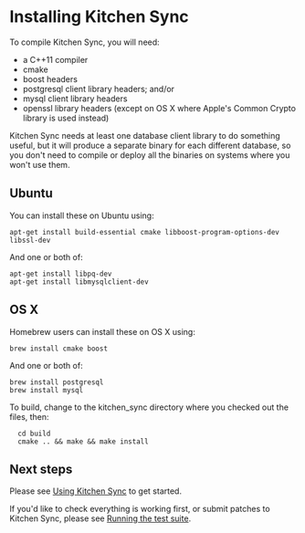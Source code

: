 Installing Kitchen Sync
=======================

To compile Kitchen Sync, you will need:
* a C++11 compiler
* cmake
* boost headers
* postgresql client library headers; and/or
* mysql client library headers
* openssl library headers (except on OS X where Apple's Common Crypto library is used instead)

Kitchen Sync needs at least one database client library to do something useful, but it will produce a separate binary for each different database, so you don't need to compile or deploy all the binaries on systems where you won't use them.

Ubuntu
------

You can install these on Ubuntu using:
```
apt-get install build-essential cmake libboost-program-options-dev libssl-dev
```

And one or both of:
```
apt-get install libpq-dev
apt-get install libmysqlclient-dev
```

OS X
----

Homebrew users can install these on OS X using:
```
brew install cmake boost
```

And one or both of:
```
brew install postgresql
brew install mysql
```

To build, change to the kitchen_sync directory where you checked out the files, then:
```
  cd build
  cmake .. && make && make install
```

Next steps
----------

Please see [Using Kitchen Sync](USAGE.md) to get started.

If you'd like to check everything is working first, or submit patches to Kitchen Sync, please see [Running the test suite](TESTS.md).
